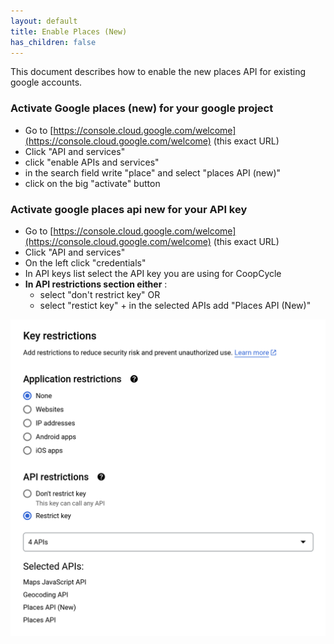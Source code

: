 ```yaml
---
layout: default
title: Enable Places (New)
has_children: false
---
```


This document describes how to enable the new places API for existing google accounts.

### Activate Google places (new) for your google project

- Go to [https://console.cloud.google.com/welcome](https://console.cloud.google.com/welcome) (this exact URL)
- Click "API and services"
- click "enable APIs and services"
- in the search field write "place" and select "places API (new)"
- click on the big "activate" button

### Activate google places api new for your API key

- Go to [https://console.cloud.google.com/welcome](https://console.cloud.google.com/welcome) (this exact URL)
- Click "API and services"
- On the left click "credentials"
- In API keys list select the API key you are using for CoopCycle
- **In API restrictions section either** :
    * select "don't restrict key"
OR
    * select "restict key" + in the selected APIs add "Places API (New)"

<img style="width: 800px" src="/assets/images/google-key-restrictions.png" alt="">